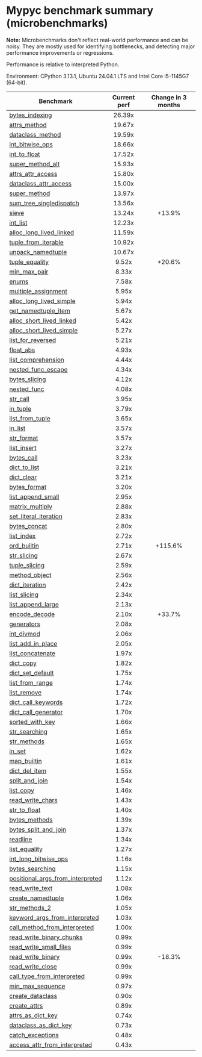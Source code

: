 # Mypyc benchmark summary (microbenchmarks)

**Note:** Microbenchmarks don't reflect real-world performance and can be noisy.
           They are mostly used for identifying bottlenecks, and detecting major performance
           improvements or regressions.

Performance is relative to interpreted Python.

Environment: CPython 3.13.1, Ubuntu 24.04.1 LTS and Intel Core i5-1145G7 (64-bit).

| Benchmark | Current perf | Change in 3 months |
| --- | :---: | :---: |
| [bytes_indexing](benchmarks/bytes_indexing.md) | 26.39x |  |
| [attrs_method](benchmarks/attrs_method.md) | 19.67x |  |
| [dataclass_method](benchmarks/dataclass_method.md) | 19.59x |  |
| [int_bitwise_ops](benchmarks/int_bitwise_ops.md) | 18.66x |  |
| [int_to_float](benchmarks/int_to_float.md) | 17.52x |  |
| [super_method_alt](benchmarks/super_method_alt.md) | 15.93x |  |
| [attrs_attr_access](benchmarks/attrs_attr_access.md) | 15.80x |  |
| [dataclass_attr_access](benchmarks/dataclass_attr_access.md) | 15.00x |  |
| [super_method](benchmarks/super_method.md) | 13.97x |  |
| [sum_tree_singledispatch](benchmarks/sum_tree_singledispatch.md) | 13.56x |  |
| [sieve](benchmarks/sieve.md) | 13.24x | +13.9% |
| [int_list](benchmarks/int_list.md) | 12.23x |  |
| [alloc_long_lived_linked](benchmarks/alloc_long_lived_linked.md) | 11.59x |  |
| [tuple_from_iterable](benchmarks/tuple_from_iterable.md) | 10.92x |  |
| [unpack_namedtuple](benchmarks/unpack_namedtuple.md) | 10.67x |  |
| [tuple_equality](benchmarks/tuple_equality.md) | 9.52x | +20.6% |
| [min_max_pair](benchmarks/min_max_pair.md) | 8.33x |  |
| [enums](benchmarks/enums.md) | 7.58x |  |
| [multiple_assignment](benchmarks/multiple_assignment.md) | 5.95x |  |
| [alloc_long_lived_simple](benchmarks/alloc_long_lived_simple.md) | 5.94x |  |
| [get_namedtuple_item](benchmarks/get_namedtuple_item.md) | 5.67x |  |
| [alloc_short_lived_linked](benchmarks/alloc_short_lived_linked.md) | 5.42x |  |
| [alloc_short_lived_simple](benchmarks/alloc_short_lived_simple.md) | 5.27x |  |
| [list_for_reversed](benchmarks/list_for_reversed.md) | 5.21x |  |
| [float_abs](benchmarks/float_abs.md) | 4.93x |  |
| [list_comprehension](benchmarks/list_comprehension.md) | 4.44x |  |
| [nested_func_escape](benchmarks/nested_func_escape.md) | 4.34x |  |
| [bytes_slicing](benchmarks/bytes_slicing.md) | 4.12x |  |
| [nested_func](benchmarks/nested_func.md) | 4.08x |  |
| [str_call](benchmarks/str_call.md) | 3.95x |  |
| [in_tuple](benchmarks/in_tuple.md) | 3.79x |  |
| [list_from_tuple](benchmarks/list_from_tuple.md) | 3.65x |  |
| [in_list](benchmarks/in_list.md) | 3.57x |  |
| [str_format](benchmarks/str_format.md) | 3.57x |  |
| [list_insert](benchmarks/list_insert.md) | 3.27x |  |
| [bytes_call](benchmarks/bytes_call.md) | 3.23x |  |
| [dict_to_list](benchmarks/dict_to_list.md) | 3.21x |  |
| [dict_clear](benchmarks/dict_clear.md) | 3.21x |  |
| [bytes_format](benchmarks/bytes_format.md) | 3.20x |  |
| [list_append_small](benchmarks/list_append_small.md) | 2.95x |  |
| [matrix_multiply](benchmarks/matrix_multiply.md) | 2.88x |  |
| [set_literal_iteration](benchmarks/set_literal_iteration.md) | 2.83x |  |
| [bytes_concat](benchmarks/bytes_concat.md) | 2.80x |  |
| [list_index](benchmarks/list_index.md) | 2.72x |  |
| [ord_builtin](benchmarks/ord_builtin.md) | 2.71x | +115.6% |
| [str_slicing](benchmarks/str_slicing.md) | 2.67x |  |
| [tuple_slicing](benchmarks/tuple_slicing.md) | 2.59x |  |
| [method_object](benchmarks/method_object.md) | 2.56x |  |
| [dict_iteration](benchmarks/dict_iteration.md) | 2.42x |  |
| [list_slicing](benchmarks/list_slicing.md) | 2.34x |  |
| [list_append_large](benchmarks/list_append_large.md) | 2.13x |  |
| [encode_decode](benchmarks/encode_decode.md) | 2.10x | +33.7% |
| [generators](benchmarks/generators.md) | 2.08x |  |
| [int_divmod](benchmarks/int_divmod.md) | 2.06x |  |
| [list_add_in_place](benchmarks/list_add_in_place.md) | 2.05x |  |
| [list_concatenate](benchmarks/list_concatenate.md) | 1.97x |  |
| [dict_copy](benchmarks/dict_copy.md) | 1.82x |  |
| [dict_set_default](benchmarks/dict_set_default.md) | 1.75x |  |
| [list_from_range](benchmarks/list_from_range.md) | 1.74x |  |
| [list_remove](benchmarks/list_remove.md) | 1.74x |  |
| [dict_call_keywords](benchmarks/dict_call_keywords.md) | 1.72x |  |
| [dict_call_generator](benchmarks/dict_call_generator.md) | 1.70x |  |
| [sorted_with_key](benchmarks/sorted_with_key.md) | 1.66x |  |
| [str_searching](benchmarks/str_searching.md) | 1.65x |  |
| [str_methods](benchmarks/str_methods.md) | 1.65x |  |
| [in_set](benchmarks/in_set.md) | 1.62x |  |
| [map_builtin](benchmarks/map_builtin.md) | 1.61x |  |
| [dict_del_item](benchmarks/dict_del_item.md) | 1.55x |  |
| [split_and_join](benchmarks/split_and_join.md) | 1.54x |  |
| [list_copy](benchmarks/list_copy.md) | 1.46x |  |
| [read_write_chars](benchmarks/read_write_chars.md) | 1.43x |  |
| [str_to_float](benchmarks/str_to_float.md) | 1.40x |  |
| [bytes_methods](benchmarks/bytes_methods.md) | 1.39x |  |
| [bytes_split_and_join](benchmarks/bytes_split_and_join.md) | 1.37x |  |
| [readline](benchmarks/readline.md) | 1.34x |  |
| [list_equality](benchmarks/list_equality.md) | 1.27x |  |
| [int_long_bitwise_ops](benchmarks/int_long_bitwise_ops.md) | 1.16x |  |
| [bytes_searching](benchmarks/bytes_searching.md) | 1.15x |  |
| [positional_args_from_interpreted](benchmarks/positional_args_from_interpreted.md) | 1.12x |  |
| [read_write_text](benchmarks/read_write_text.md) | 1.08x |  |
| [create_namedtuple](benchmarks/create_namedtuple.md) | 1.06x |  |
| [str_methods_2](benchmarks/str_methods_2.md) | 1.05x |  |
| [keyword_args_from_interpreted](benchmarks/keyword_args_from_interpreted.md) | 1.03x |  |
| [call_method_from_interpreted](benchmarks/call_method_from_interpreted.md) | 1.00x |  |
| [read_write_binary_chunks](benchmarks/read_write_binary_chunks.md) | 0.99x |  |
| [read_write_small_files](benchmarks/read_write_small_files.md) | 0.99x |  |
| [read_write_binary](benchmarks/read_write_binary.md) | 0.99x | -18.3% |
| [read_write_close](benchmarks/read_write_close.md) | 0.99x |  |
| [call_type_from_interpreted](benchmarks/call_type_from_interpreted.md) | 0.99x |  |
| [min_max_sequence](benchmarks/min_max_sequence.md) | 0.97x |  |
| [create_dataclass](benchmarks/create_dataclass.md) | 0.90x |  |
| [create_attrs](benchmarks/create_attrs.md) | 0.89x |  |
| [attrs_as_dict_key](benchmarks/attrs_as_dict_key.md) | 0.74x |  |
| [dataclass_as_dict_key](benchmarks/dataclass_as_dict_key.md) | 0.73x |  |
| [catch_exceptions](benchmarks/catch_exceptions.md) | 0.48x |  |
| [access_attr_from_interpreted](benchmarks/access_attr_from_interpreted.md) | 0.43x |  |
